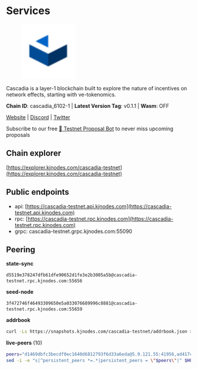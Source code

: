 # Services

<figure><img src="https://raw.githubusercontent.com/kj89/cosmos-images/main/logos/cascadia.png" width="150" alt=""><figcaption></figcaption></figure>

Cascadia is a layer-1 blockchain built to explore the  nature of incentives on network effects, starting  with ve-tokenomics.

**Chain ID**: cascadia_6102-1 | **Latest Version Tag**: v0.1.1 | **Wasm**: OFF

[Website](https://www.cascadia.foundation) | [Discord](https://discord.gg/cascadia) | [Twitter](https://twitter.com/CascadiaSystems)



Subscribe to our free [🤖 Testnet Proposal Bot](https://t.me/kjnodes_testnet_proposal_bot) to never miss upcoming proposals


## Chain explorer
[https://explorer.kjnodes.com/cascadia-testnet](https://explorer.kjnodes.com/cascadia-testnet)

## Public endpoints

* api: [https://cascadia-testnet.api.kjnodes.com](https://cascadia-testnet.api.kjnodes.com)
* rpc: [https://cascadia-testnet.rpc.kjnodes.com](https://cascadia-testnet.rpc.kjnodes.com)
* grpc: cascadia-testnet.grpc.kjnodes.com:55090

## Peering

**state-sync**

```text
d5519e378247dfb61dfe90652d1fe3e2b3005a5b@cascadia-testnet.rpc.kjnodes.com:55656
```

**seed-node**

```text
3f472746f46493309650e5a033076689996c8881@cascadia-testnet.rpc.kjnodes.com:55659
```

**addrbook**
```bash
curl -Ls https://snapshots.kjnodes.com/cascadia-testnet/addrbook.json > $HOME/.cascadiad/config/addrbook.json
```

**live-peers** (10)
```bash
peers="d1469dbfc3becdf0ec1640d6812793f6d33a6eda@5.9.121.55:41956,ad417c4efa59e21b43e8e256c73b9939f1c22a0e@23.88.42.28:31656,f075e82ca89acfbbd8ef845c95bd3d50574904f5@159.69.110.238:36656,c6e3921222655345d8296353994e917f13a1b4a1@65.109.92.79:40656,21ca2712116138429aed3d72422379397c53fa86@65.109.65.248:34656,45d9fba9830260e6ee302ab3b3802f354aa3e5d8@65.109.69.240:36656,d5519e378247dfb61dfe90652d1fe3e2b3005a5b@65.109.68.190:55656,de11c79dab6ea248fb72f9d93c2ff0eace14a5ac@94.250.201.130:26656,f53586a6b4f77f3fea3f61fde904be3c8956f6e3@31.220.74.8:26656,b71287a85b70df75e1405c6831634738e6b957ab@65.108.72.253:15656"
sed -i -e "s|^persistent_peers *=.*|persistent_peers = \"$peers\"|" $HOME/.cascadiad/config/config.toml
```
